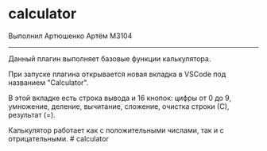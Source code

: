 # calculator

Выполнил Артюшенко Артём M3104  

---

Данный плагин выполняет базовые функции калькулятора.  
  
При запуске плагина открывается новая вкладка в VSCode под названием "Calculator".  
  
В этой вкладке есть строка вывода и 16 кнопок: цифры от 0 до 9, умножение, деление, вычитание, сложение, очистка строки (С), результат (=).  

Калькулятор работает как с положительными числами, так и с отрицательными.  #   c a l c u l a t o r  
 